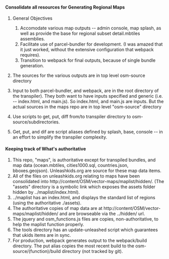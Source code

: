 #### Consolidate all resources for Generating Regional Maps ####
1. General Objectives

    1. Accomodate various map outputs -- admin console, map splash, as well as provide the base for regional subset detail.mbtiles assemblies.
    2. Facilitate use of parcel-bundler for development. (I was amazed that it just worked, without the extensive configuration that webpack requires).
    3. Transition to webpack for final outputs, because of single bundle generation.

1. The sources for the various outputs are in top level osm-source directory
1. Input to both parcel-bundler, and webpack, are in the root directory of the transpiler). They both want to have inputs specified and generic (i.e. -- index.html, and main.js). So index.html, and main.js are inputs. But the actual sources in the maps repo are in top level "osm-source" directory
1. Use scripts to get, put, diff from/to transpiler directory to osm-source/subdirectories.
1. Get, put, and dif are script aliases defined by splash, base, console -- in an effort to simplify the transpiler complexity.

#### Keeping track of What's authoritative ####
1. This repo, "maps", is authoritative except for transpiled bundles, and map data (ocean.mbtiles, cities1000.sql, countries.json, bboxes.geojson). Unleashkids.org are source for these map data items.
2. All of the files on unleashkids.org relating to maps have been consolidated into http://content/OSM/vector-maps/maplist/hidden/. (The "assets" directory is a symbolic link which exposes the assets folder hidden by ../maplist/index.html).
3. ../maplist has an index.html, and displays the standard list of regions (using the authoritative ./assets).
4. The authoritative copies of map data are at  http://content/OSM/vector-maps/maplist/hidden/ and are browseable via the ../hidden/ url.
5. The jquery and osm_functions.js files are copies, non-authoritative, to help the maplist function properly.
6. The tools directory has an update-unleashed script which guarantees that ukids items are in sync.
7. For production, webpack generates output to the webpack/build directory. The put alias copies the most recent build to the osm-source/(function)/build directory (not tracked by git).
